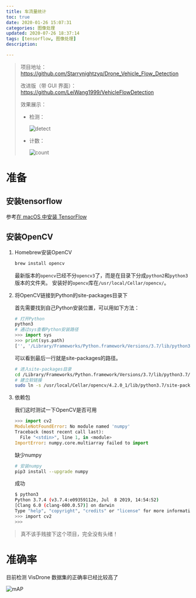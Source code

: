 ```yaml
---
title: 车流量统计
toc: true
date: 2020-01-26 15:07:31
categories: 图像处理
updated: 2020-07-26 18:37:14tags: [tensorflow, 图像处理]
description:

---
```


> 项目地址：https://github.com/Starrynightzyq/Drone_Vehicle_Flow_Detection
>
> 改进版（带 GUI 界面）：https://github.com/LeiWang1999/VehicleFlowDetection
>
> 效果展示：
>
> - 检测：
>
>   ![detect](https://github.com/Starrynightzyq/Drone_Vehicle_Flow_Detection/raw/master/docs/images/detect.gif)
>
> - 计数：
>
>   ![count](https://github.com/Starrynightzyq/Drone_Vehicle_Flow_Detection/raw/master/docs/images/counting.gif)

<!--more-->

# 准备

## 安装tensorflow

参考[在 macOS 中安装 TensorFlow](https://tensorflow.juejin.im/install/install_mac.html)

## 安装OpenCV

1. Homebrew安装OpenCV

   ~~~bash
   brew install opencv
   ~~~

   最新版本的`opencv`已经不分`opencv3`了，而是在目录下分成`python2`和`python3`版本的文件夹。
   安装好的`opencv`库在`/usr/local/Cellar/opencv/`。

2. 将OpenCV链接到Python的site-packages目录下

   首先需要找到自己Python安装位置，可以用如下方法：

   ~~~python
   # 打开Python
   python3
   # 通过sys查看Python安装路径
   >>> import sys
   >>> print(sys.path)
   ['', '/Library/Frameworks/Python.framework/Versions/3.7/lib/python37.zip', '/Library/Frameworks/Python.framework/Versions/3.7/lib/python3.7', '/Library/Frameworks/Python.framework/Versions/3.7/lib/python3.7/lib-dynload', '/Library/Frameworks/Python.framework/Versions/3.7/lib/python3.7/site-packages']
   ~~~

   可以看到最后一行就是site-packages的路径。

   ~~~bash
   # 进入site-packages目录
   cd /Library/Frameworks/Python.framework/Versions/3.7/lib/python3.7/site-packages
   # 建立软链接
   sudo ln -s /usr/local/Cellar/opencv/4.2.0_1/lib/python3.7/site-packages/cv2/python-3.7/cv2.cpython-37m-darwin.so cv2.so
   ~~~

3. 依赖包

   我们这时测试一下OpenCV是否可用

   ~~~python
   >>> import cv2
   ModuleNotFoundError: No module named 'numpy'
   Traceback (most recent call last):
     File "<stdin>", line 1, in <module>
   ImportError: numpy.core.multiarray failed to import
   ~~~

   缺少numpy

   ~~~bash
   # 安装numpy
   pip3 install --upgrade numpy
   ~~~

   成功

   ~~~bash
   $ python3
   Python 3.7.4 (v3.7.4:e09359112e, Jul  8 2019, 14:54:52)
   [Clang 6.0 (clang-600.0.57)] on darwin
   Type "help", "copyright", "credits" or "license" for more information.
   >>> import cv2
   >>>
   ~~~

> 真不该手贱接下这个项目，完全没有头绪！



# 准确率

目前检测 VisDrone 数据集的正确率已经比较高了

![mAP](https://github.com/Starrynightzyq/Drone_Vehicle_Flow_Detection/raw/master/mAP/mAP.png)






